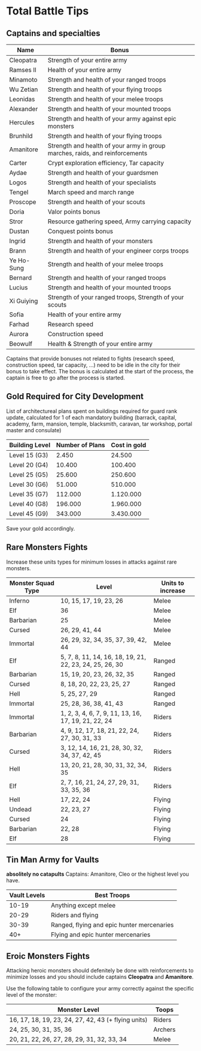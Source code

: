# Total Battle Tips

## Captains and specialties
|Name|Bonus|
|-|-|
|Cleopatra|Strength of your entire army|
|Ramses II|Health of your entire army|
|Minamoto|Strength and health of your ranged troops|
|Wu Zetian|Strength and health of your flying troops|
|Leonidas|Strength and health of your melee troops|
|Alexander|Strength and health of your mounted troops|
|Hercules|Strength and health of your army against epic monsters|
|Brunhild|Strength and health of your flying troops|
|Amanitore|Strength and health of your army in group marches, raids, and reinforcements|
|Carter|Crypt exploration efficiency, Tar capacity|
|Aydae|Strength and health of your guardsmen|
|Logos|Strength and health of your specialists|
|Tengel|March speed and march range|
|Proscope|Strength and health of your scouts|
|Doria|Valor points bonus|
|Stror|Resource gathering speed, Army carrying capacity|
|Dustan|Conquest points bonus|
|Ingrid|Strength and health of your monsters|
|Brann|Strength and health of your engineer corps troops|
|Ye Ho-Sung|Strength and health of your melee troops|
|Bernard|Strength and health of your ranged troops|
|Lucius|Strength and health of your mounted troops|
|Xi Guiying|Strength of your ranged troops, Strength of your scouts|
|Sofia|Health of your entire army|
|Farhad|Research speed|
|Aurora|Construction speed|
|Beowulf|Health & Strength of your entire army|

Captains that provide bonuses not related to fights (research speed, construction speed, tar capacity, ...) need to be idle in the city for their bonus to take effect. The bonus is calculated at the start of the process, the captain is free to go after the process is started.

## Gold Required for City Development

List of architectureal plans spent on buildings required for guard rank update, calculated for 1 of each mandatory building (barrack, capital, academy, farm, mansion, temple, blacksmith, caravan, tar workshop, portal master and consulate)

|Building Level|Number of Plans|Cost in gold|
|-|-|-|
|Level 15 (G3)|2.450|24.500|
|Level 20 (G4)|10.400|100.400|
|Level 25 (G5)|25.600|250.600|
|Level 30 (G6)|51.000|510.000|
|Level 35 (G7)|112.000|1.120.000|
|Level 40 (G8)|196.000|1.960.000|
|Level 45 (G9)|343.000|3.430.000|

Save your gold accordingly.

## Rare Monsters Fights
Increase these units types for minimum losses in attacks against rare monsters.

|Monster Squad Type|Level|Units to increase|
|-|-|-|
|Inferno|10, 15, 17, 19, 23, 26|Melee|
|Elf|36|Melee|
|Barbarian|25|Melee|
|Cursed|26, 29, 41, 44|Melee|
|Immortal|26, 29, 32, 34, 35, 37, 39, 42, 44|Melee|
|Elf|5, 7, 8, 11, 14, 16, 18, 19, 21, 22, 23, 24, 25, 26, 30|Ranged|
|Barbarian|15, 19, 20, 23, 26, 32, 35|Ranged|
|Cursed|8, 18, 20, 22, 23, 25, 27|Ranged|
|Hell|5, 25, 27, 29|Ranged|
|Immortal|25, 28, 36, 38, 41, 43|Ranged|
|Immortal|1, 2, 3, 4, 6, 7, 9, 11, 13, 16, 17, 19, 21, 22, 24|Riders|
|Barbarian|4, 9, 12, 17, 18, 21, 22, 24, 27, 30, 31, 33|Riders|
|Cursed|3, 12, 14, 16, 21, 28, 30, 32, 34, 37, 42, 45|Riders|
|Hell|13, 20, 21, 28, 30, 31, 32, 34, 35|Riders|
|Elf|2, 7, 16, 21, 24, 27, 29, 31, 33, 35, 36|Riders|
|Hell|17, 22, 24|Flying|
|Undead|22, 23, 27|Flying|
|Cursed|24|Flying|
|Barbarian|22, 28|Flying|
|Elf|28|Flying|

## Tin Man Army for Vaults

**absolitely no catapults**
Captains: Amanitore, Cleo or the highest level you have.

|Vault Levels|Best Troops|
|-|-|
|10-19|Anything except melee|
|20-29|Riders and flying|
|30-39|Ranged, flying and epic hunter mercenaries|
|40+|Flying and epic hunter mercenaries|


## Eroic Monsters Fights

Attacking heroic monsters should defenitely be done with reinforcements to minimize losses and you should include captains **Cleopatra** and **Amanitore**.

Use the following table to configure your army correctly against the specific level of the monster:

|Monster Level|Toops|
|-|-|
|16, 17, 18, 19, 23, 24, 27, 42, 43 (+ flying units)|Riders|
|24, 25, 30, 31, 35, 36|Archers|
|20, 21, 22, 26, 27, 28, 29, 31, 32, 33, 34|Melee|
